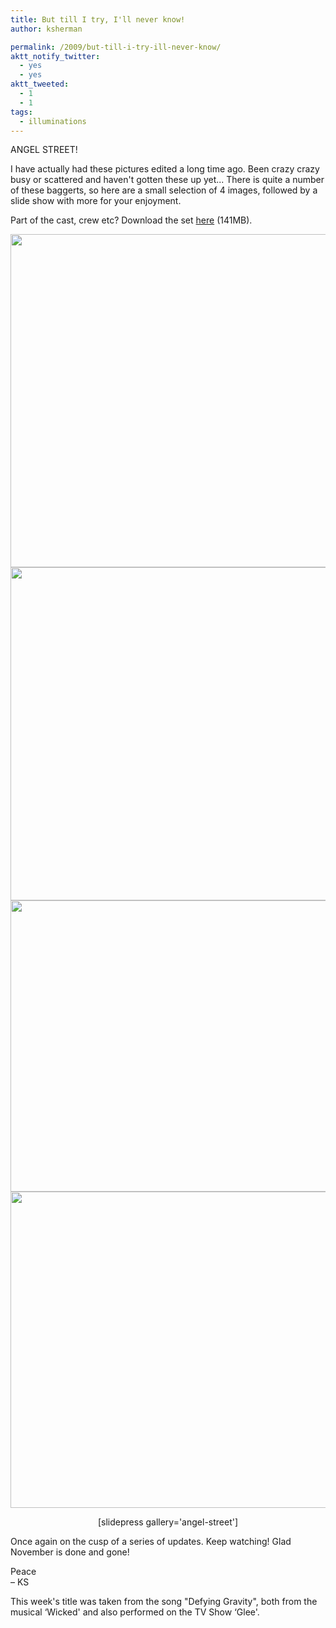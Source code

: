 ```yaml
---
title: But till I try, I'll never know!
author: ksherman

permalink: /2009/but-till-i-try-ill-never-know/
aktt_notify_twitter:
  - yes
  - yes
aktt_tweeted:
  - 1
  - 1
tags:
  - illuminations
---
```


ANGEL STREET!

I have actually had these pictures edited a long time ago. Been crazy crazy busy or scattered and haven't gotten these up yet... There is quite a number of these baggerts, so here are a small selection of 4 images, followed by a slide show with more for your enjoyment.

Part of the cast, crew etc? Download the set <a href="http://storage.kshermphoto.com/Judson/AngelStreetPixels.zip" target="_blank">here</a> (141MB).

<img class="aligncenter" title="Angel Street 1" src="https://s3-us-west-2.amazonaws.com/assets.kshermphoto.com/2009PostsImages/December/01/AngelStreet_01.jpg" alt="" width="800" height="533" />

<img class="aligncenter" title="Angel Street 2" src="https://s3-us-west-2.amazonaws.com/assets.kshermphoto.com/2009PostsImages/December/01/AngelStreet_02.jpg" alt="" width="800" height="533" />

<img class="aligncenter" title="Angel Street 3" src="https://s3-us-west-2.amazonaws.com/assets.kshermphoto.com/2009PostsImages/December/01/AngelStreet_03.jpg" alt="" width="800" height="466" />

<img class="aligncenter" title="Angel Street 4" src="https://s3-us-west-2.amazonaws.com/assets.kshermphoto.com/2009PostsImages/December/01/AngelStreet_04.jpg" alt="" width="800" height="506" />

<p style="text-align: center;">
  [slidepress gallery='angel-street']
</p>

Once again on the cusp of a series of updates. Keep watching! Glad November is done and gone!

Peace\
– KS

This week's title was taken from the song "Defying Gravity", both from the musical &#8216;Wicked' and also performed on the TV Show &#8216;Glee'.
